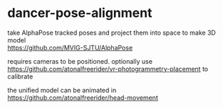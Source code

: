 # dancer-pose-alignment

take AlphaPose tracked poses and project them into space to make 3D model  
https://github.com/MVIG-SJTU/AlphaPose

requires cameras to be positioned. optionally use https://github.com/atonalfreerider/vr-photogrammetry-placement to calibrate

the unified model can be animated in https://github.com/atonalfreerider/head-movement 